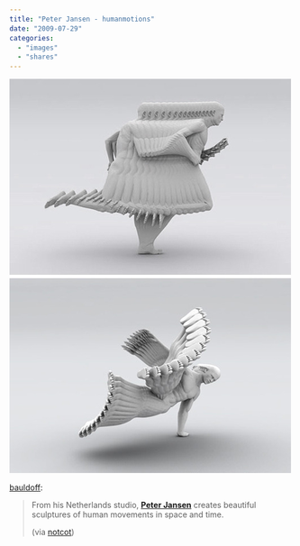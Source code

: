 ```yaml
---
title: "Peter Jansen - humanmotions"
date: "2009-07-29"
categories: 
  - "images"
  - "shares"
---
```


![](images/eccyDRiHWqgn2njyRzsfBJQ7o1_500.jpg)

[bauldoff](http://bauldoff.tumblr.com/post/151074668/from-his-netherlands-studio-peter-jansen-creates):

>   
> From his Netherlands studio, [**Peter Jansen**](http://humanmotions.com) creates beautiful sculptures of human movements in space and time.
> 
> (via [notcot](http://www.notcot.org/post/23645/))
